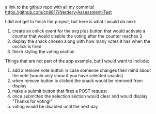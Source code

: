 a link to the github repo with all my commits!
https://github.com/cn8817/Nerdery-Assessment-Test

I did not get to finish the project, but here is what I would do next:
1. create an onlick event for the svg plus button that would activate a counter that would disable the voting after the counter reaches 3
2. display the snack chosen along with how many votes it has when the onclick is fired 
3. finish styling the voting section

Things that are not part of the app example, but I would want to include:
1. add a remove vote button in case someone changes their mind about the vote (would only show if you have selected snacks)
2. when remove button is clicked the snack would be removed from display
3. make a submit button that fires a POST request
4. once submitted the selection section would clear and would display "Thanks for voting!" 
5. voting would be disabled until the next day
